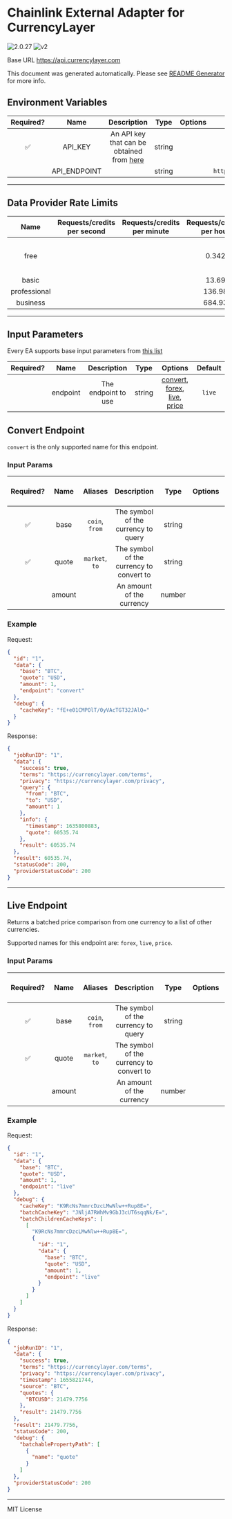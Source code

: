 # Chainlink External Adapter for CurrencyLayer

![2.0.27](https://img.shields.io/github/package-json/v/smartcontractkit/external-adapters-js?filename=packages/sources/currencylayer/package.json) ![v2](https://img.shields.io/badge/framework%20version-v2-blueviolet)

Base URL https://api.currencylayer.com

This document was generated automatically. Please see [README Generator](../../scripts#readme-generator) for more info.

## Environment Variables

| Required? |     Name     |                                  Description                                   |  Type  | Options |             Default             |
| :-------: | :----------: | :----------------------------------------------------------------------------: | :----: | :-----: | :-----------------------------: |
|    ✅     |   API_KEY    | An API key that can be obtained from [here](https://currencylayer.com/product) | string |         |                                 |
|           | API_ENDPOINT |                                                                                | string |         | `https://api.currencylayer.com` |

---

## Data Provider Rate Limits

|     Name     | Requests/credits per second | Requests/credits per minute | Requests/credits per hour |            Note             |
| :----------: | :-------------------------: | :-------------------------: | :-----------------------: | :-------------------------: |
|     free     |                             |                             |           0.342           | only mentions monthly limit |
|    basic     |                             |                             |           13.69           |                             |
| professional |                             |                             |          136.98           |                             |
|   business   |                             |                             |          684.93           |                             |

---

## Input Parameters

Every EA supports base input parameters from [this list](../../core/bootstrap#base-input-parameters)

| Required? |   Name   |     Description     |  Type  |                                                Options                                                 | Default |
| :-------: | :------: | :-----------------: | :----: | :----------------------------------------------------------------------------------------------------: | :-----: |
|           | endpoint | The endpoint to use | string | [convert](#convert-endpoint), [forex](#live-endpoint), [live](#live-endpoint), [price](#live-endpoint) | `live`  |

## Convert Endpoint

`convert` is the only supported name for this endpoint.

### Input Params

| Required? |  Name  |    Aliases     |               Description                |  Type  | Options | Default | Depends On | Not Valid With |
| :-------: | :----: | :------------: | :--------------------------------------: | :----: | :-----: | :-----: | :--------: | :------------: |
|    ✅     |  base  | `coin`, `from` |   The symbol of the currency to query    | string |         |         |            |                |
|    ✅     | quote  | `market`, `to` | The symbol of the currency to convert to | string |         |         |            |                |
|           | amount |                |        An amount of the currency         | number |         |   `1`   |            |                |

### Example

Request:

```json
{
  "id": "1",
  "data": {
    "base": "BTC",
    "quote": "USD",
    "amount": 1,
    "endpoint": "convert"
  },
  "debug": {
    "cacheKey": "fE+e01CMPOlT/0yVAcTGT32JAlQ="
  }
}
```

Response:

```json
{
  "jobRunID": "1",
  "data": {
    "success": true,
    "terms": "https://currencylayer.com/terms",
    "privacy": "https://currencylayer.com/privacy",
    "query": {
      "from": "BTC",
      "to": "USD",
      "amount": 1
    },
    "info": {
      "timestamp": 1635800883,
      "quote": 60535.74
    },
    "result": 60535.74
  },
  "result": 60535.74,
  "statusCode": 200,
  "providerStatusCode": 200
}
```

---

## Live Endpoint

Returns a batched price comparison from one currency to a list of other currencies.

Supported names for this endpoint are: `forex`, `live`, `price`.

### Input Params

| Required? |  Name  |    Aliases     |               Description                |  Type  | Options | Default | Depends On | Not Valid With |
| :-------: | :----: | :------------: | :--------------------------------------: | :----: | :-----: | :-----: | :--------: | :------------: |
|    ✅     |  base  | `coin`, `from` |   The symbol of the currency to query    | string |         |         |            |                |
|    ✅     | quote  | `market`, `to` | The symbol of the currency to convert to |        |         |         |            |                |
|           | amount |                |        An amount of the currency         | number |         |   `1`   |            |                |

### Example

Request:

```json
{
  "id": "1",
  "data": {
    "base": "BTC",
    "quote": "USD",
    "amount": 1,
    "endpoint": "live"
  },
  "debug": {
    "cacheKey": "K9RcNs7mmrcDzcLMwNlw++Rup8E=",
    "batchCacheKey": "JNljA7RWhMv9GbJ3cUT6sqqNk/E=",
    "batchChildrenCacheKeys": [
      [
        "K9RcNs7mmrcDzcLMwNlw++Rup8E=",
        {
          "id": "1",
          "data": {
            "base": "BTC",
            "quote": "USD",
            "amount": 1,
            "endpoint": "live"
          }
        }
      ]
    ]
  }
}
```

Response:

```json
{
  "jobRunID": "1",
  "data": {
    "success": true,
    "terms": "https://currencylayer.com/terms",
    "privacy": "https://currencylayer.com/privacy",
    "timestamp": 1655821744,
    "source": "BTC",
    "quotes": {
      "BTCUSD": 21479.7756
    },
    "result": 21479.7756
  },
  "result": 21479.7756,
  "statusCode": 200,
  "debug": {
    "batchablePropertyPath": [
      {
        "name": "quote"
      }
    ]
  },
  "providerStatusCode": 200
}
```

---

MIT License
